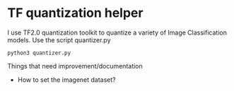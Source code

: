 # TF quantization helper

I use TF2.0 quantization toolkit to quantize a variety of Image Classification models. Use the script quantizer.py

~~~
python3 quantizer.py
~~~


Things that need improvement/documentation
* How to set the imagenet dataset?
